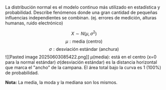 La distribución normal es el modelo continuo más utilizado en estadística y probabilidad. Describe fenómenos donde una gran cantidad de pequeñas influencias independientes se combinan. (ej. errores de medición, alturas humanas, ruido electrónico)

$$X\sim N(\mu,\sigma^{2})$$
$$\mu: \text{media (centro)}$$
$$\sigma:\text{desviación estándar (anchura)}$$
![[Pasted image 20250603085422.png]]
$\mu$(media): está en el centro (x=0 para la normal estándar)
$\sigma$(desviación estándar) es la distancia horizontal que marca el "ancho" de la campana.
El área total bajo la curva es 1 (100%) de probabilidad.

**Nota:** La media, la moda y la mediana son los mismos.